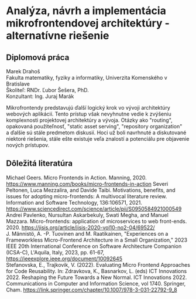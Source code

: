 # Analýza, návrh a implementácia mikrofrontendovej architektúry - alternatívne riešenie
## Diplomová práca
Marek Drahoš\
Fakulta matematiky, fyziky a informatiky, Univerzita Komenského v Bratislave\
Školiteľ: RNDr. Ľubor Šešera, PhD.\
Konzultant: Ing. Juraj Marák

Mikrofrontendy predstavujú ďalší logický krok vo vývoji architektúry webových aplikácií. Tento prístup však nevyhnutne vedie k zvýšeniu komplexnosti projektovej architektúry a vývoja. Otázky ako "routing", opakovaná použiteľnosť, "static asset serving", "repository organization" a ďalšie sú stále predmetom diskusií. Hoci už boli navrhnuté a diskutované niektoré riešenia, stále ešte existuje veľa znalostí a potenciálu pre objavenie nových prístupov.

## Dôležitá literatúra
Michael Geers. Micro Frontends in Action. Manning, 2020. https://www.manning.com/books/micro-frontends-in-action
Severi Peltonen, Luca Mezzalira, and Davide Taibi. Motivations, benefits, and
issues for adopting micro-frontends: A multivocal literature review. Information
and Software Technology, 136:106571, 2021. https://www.sciencedirect.com/science/article/pii/S0950584921000549 \
Andrei Pavlenko, Nursultan Askarbekuly, Swati Megha, and Manuel Mazzara.
Micro-frontends: application of microservices to web front-ends. 2020. https://jisis.org/article/jisis-2020-vol10-no2-04/69522/ \
J. Männistö, A. -P. Tuovinen and M. Raatikainen, "Experiences on a Frameworkless Micro-Frontend Architecture in a Small Organization," 2023 IEEE 20th International Conference on Software Architecture Companion (ICSA-C), L'Aquila, Italy, 2023, pp. 61-67, https://ieeexplore.ieee.org/document/10092645 \
Stefanovska, E., Trajkovik, V. (2022). Evaluating Micro Frontend Approaches for Code Reusability. In: Zdravkova, K., Basnarkov, L. (eds) ICT Innovations 2022. Reshaping the Future Towards a New Normal. ICT Innovations 2022. Communications in Computer and Information Science, vol 1740. Springer, Cham. https://link.springer.com/chapter/10.1007/978-3-031-22792-9_8




